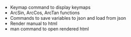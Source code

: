 ﻿- Keymap command to display keymaps
- ArcSin, ArcCos, ArcTan functions
- Commands to save variables to json and load from json
- Render manual to html
- man command to open rendered html